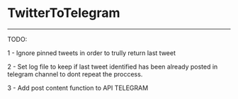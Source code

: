 # TwitterToTelegram
---
TODO:

1 - Ignore pinned tweets in order to trully return last tweet

2 - Set log file to keep if last tweet identified has been already posted in telegram channel to dont repeat the proccess.

3 - Add post content function to API TELEGRAM
